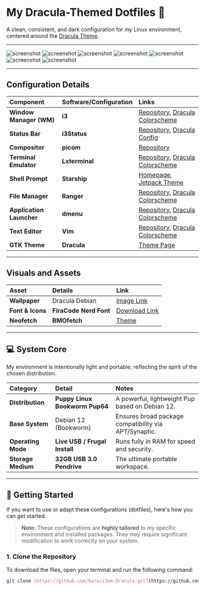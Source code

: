 # My Dracula-Themed Dotfiles 🧛

A clean, consistent, and dark configuration for my Linux environment, centered around the [Dracula Theme](https://draculatheme.com/).

---
![screenshot](https://github.com/6aru/i3wm-Dracula/blob/main/assets/i3-Dracula%20Shots/Screenshot-20250930T111537.png)
![screenshot](https://github.com/6aru/i3wm-Dracula/blob/main/assets/i3-Dracula%20Shots/Screenshot-20250930T111558.png)
![screenshot](https://github.com/6aru/i3wm-Dracula/blob/main/assets/i3-Dracula%20Shots/Screenshot-20250930T112432.png)
![screenshot](https://github.com/6aru/i3wm-Dracula/blob/main/assets/i3-Dracula%20Shots/Screenshot-20250930T111639.png)
![screenshot](https://github.com/6aru/i3wm-Dracula/blob/main/assets/i3-Dracula%20Shots/Screenshot-20250930T111802.png)
![screenshot](https://github.com/6aru/i3wm-Dracula/blob/main/assets/i3-Dracula%20Shots/Screenshot-20250930T111959.png)
![screenshot](https://github.com/6aru/i3wm-Dracula/blob/main/assets/i3-Dracula%20Shots/Screenshot-20250930T112148.png)

---

## Configuration Details

| Component | Software/Configuration | Links |
| :--- | :--- | :--- |
| **Window Manager (WM)** | **i3** | [Repository](https://github.com/i3/i3), [Dracula Colorscheme](https://github.com/dracula/i3) |
| **Status Bar** | **i3Status** | [Repository](https://github.com/i3/i3status), [Dracula Config](https://github.com/dracula/i3/tree/master/.config/i3status) |
| **Compositor** | **picom** | [Repository](https://github.com/yshui/picom) |
| **Terminal Emulator** | **Lxterminal** | [Repository](https://github.com/lxde/lxterminal), [Dracula Colorscheme](https://github.com/dracula/lxterminal) |
| **Shell Prompt** | **Starship** | [Homepage](https://starship.rs/), [Jetpack Theme](https://starship.rs/presets/jetpack) |
| **File Manager** | **Ranger** | [Repository](https://github.com/ranger/ranger), [Dracula Colorscheme](https://draculatheme.com/ranger) |
| **Application Launcher** | **dmenu** | [Repository](https://github.com/stilvoid/dmenu), [Dracula Colorscheme](https://github.com/dracula/dmenu) |
| **Text Editor** | **Vim** | [Repository](https://github.com/vim/vim), [Dracula Colorscheme](https://draculatheme.com/vim) |
| **GTK Theme** | **Dracula** | [Theme Page](https://draculatheme.com/gtk) |

---

## Visuals and Assets

| Asset | Details | Link |
| :--- | :--- | :--- |
| **Wallpaper** | Dracula Debian | [Image Link](https://github.com/dracula/wallpaper/blob/master/first-collection/debian.png) |
| **Font & Icons** | **FiraCode Nerd Font** | [Download Link](https://github.com/ryanoasis/nerd-fonts/releases/download/v3.4.0/FiraCode.zip) |
| **Neofetch** | **BMOfetch** | [Theme](https://github.com/Chick2D/neofetch-themes?tab=readme-ov-file) |

---
## 💻 System Core

My environment is intentionally light and portable, reflecting the spirit of the chosen distribution.

| Category | Detail | Notes |
| :--- | :--- | :--- |
| **Distribution** | **Puppy Linux Bookworm Pup64** | A powerful, lightweight Pup based on Debian 12. |
| **Base System** | Debian 12 (Bookworm) | Ensures broad package compatibility via APT/Synaptic. |
| **Operating Mode** | **Live USB / Frugal Install** | Runs fully in RAM for speed and security. |
| **Storage Medium** | **32GB USB 3.0 Pendrive** | The ultimate portable workspace. |

---

## 🚀 Getting Started

If you want to use or adapt these configurations (dotfiles), here's how you can get started.

> **Note:** These configurations are **highly tailored** to my specific environment and installed packages. They may require significant modification to work correctly on your system.

### 1. Clone the Repository

To download the files, open your terminal and run the following command:

```bash
git clone [https://github.com/6aru/i3wm-Dracula.git](https://github.com/6aru/i3wm-Dracula.git)
